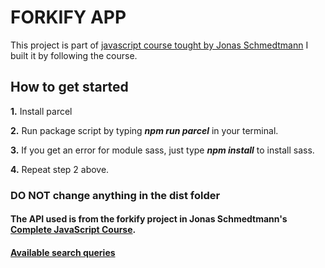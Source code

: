 # FORKIFY APP

This project is part of [javascript course tought by Jonas Schmedtmann](https://www.udemy.com/course/the-complete-javascript-course/) I built it by following the course.

## How to get started

**1.** Install parcel

**2.** Run package script by typing **_npm run parcel_** in your terminal.

**3.** If you get an error for module sass, just type **_npm install_** to install sass.

**4.** Repeat step 2 above.

### DO NOT change anything in the dist folder

#### The API used is from the forkify project in Jonas Schmedtmann's [Complete JavaScript Course](https://www.udemy.com/course/the-complete-javascript-course/).

#### [Available search queries](https://forkify-api.herokuapp.com/phrases.html)

